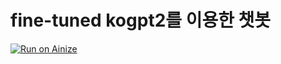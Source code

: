 # fine-tuned kogpt2를 이용한 챗봇
[![Run on Ainize](https://ainize.ai/images/run_on_ainize_button.svg)](https://ainize.web.app/redirect?git_repo=https://github.com/jujeongho0/common_computer_kogpt2)
